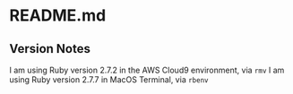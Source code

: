 # README.md

## Version Notes
I am using Ruby version 2.7.2 in the AWS Cloud9 environment, via `rmv`
I am using Ruby version 2.7.7 in MacOS Terminal, via `rbenv`